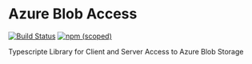 # Azure Blob Access

[![Build Status](https://travis-ci.org/toldsoftware/azure-blob-access.svg?branch=master)](https://travis-ci.org/toldsoftware/azure-blob-access)
[![npm (scoped)](https://img.shields.io/npm/v/@told/azure-blob-access.svg)](https://www.npmjs.com/package/@told/azure-blob-access)

Typescripte Library for Client and Server Access to Azure Blob Storage
